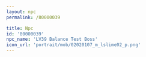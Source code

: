 ```yaml
---
layout: npc
permalink: /80000039

title: Npc
id: '80000039'
npc_name: 'LV39 Balance Test Boss'
icon_url: 'portrait/mob/02020107_m_lslime02_p.png'
---
```

